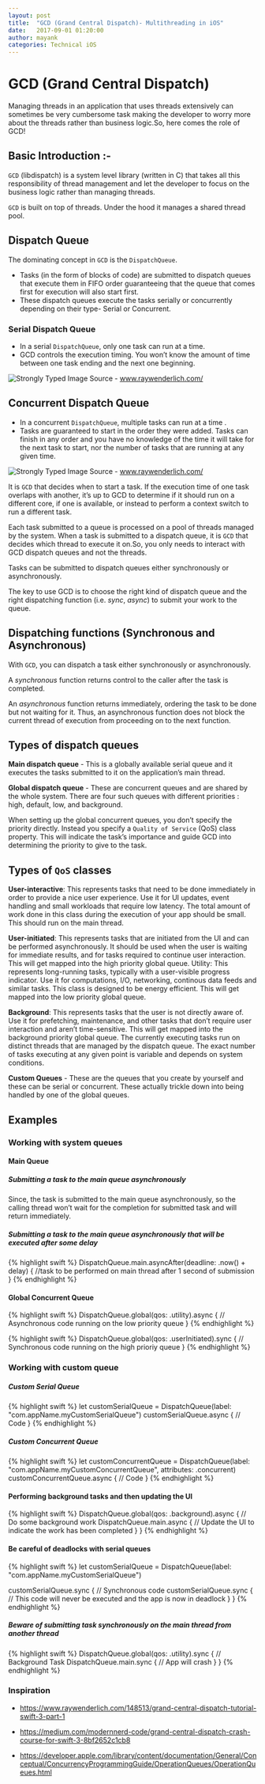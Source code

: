 ```yaml
---
layout: post
title:  "GCD (Grand Central Dispatch)- Multithreading in iOS"
date:   2017-09-01 01:20:00
author: mayank
categories: Technical iOS
---
```

# GCD (Grand Central Dispatch)

Managing threads in an application that uses threads extensively can sometimes be very cumbersome task making the developer to worry more about the threads rather than business logic.So, here comes the role of GCD!

## Basic Introduction :-
`GCD` (libdispatch) is a system level library (written in C) that takes all this responsibility of thread management and let the developer to focus on the business logic rather than managing threads.

`GCD` is built on top of threads. Under the hood it manages a shared thread pool.


## Dispatch Queue
The dominating concept in `GCD` is the `DispatchQueue`.
- Tasks (in the form of blocks of code) are submitted to dispatch queues that execute them in FIFO order guaranteeing that the queue that comes first for execution will also start first.
- These dispatch queues execute the tasks serially or concurrently depending on their type- Serial or Concurrent.

### Serial Dispatch Queue
- In a serial `DispatchQueue`, only one task can run at a time.
- GCD controls the execution timing. You won’t know the amount of time between one task ending and the next one beginning.

![Strongly Typed]({{https://koenig-media.raywenderlich.com/uploads/2014/09/Serial-Queue-Swift.png)
  Image Source - www.raywenderlich.com/

## Concurrent Dispatch Queue
- In a concurrent `DispatchQueue`, multiple tasks can run at a time .
- Tasks are guaranteed to start in the order they were added. Tasks can finish in any order and you have no knowledge of the time it will take for the next task to start, nor the number of tasks that are running at any given time.

![Strongly Typed]({{https://koenig-media.raywenderlich.com/uploads/2014/09/Concurrent-Queue-Swift.png)
  Image Source - www.raywenderlich.com/

  It is `GCD` that decides when to start a task. If the execution time of one task overlaps with another, it’s up to GCD to determine if it should run on a different core, if one is available, or instead to perform a context switch to run a different task.

  Each task submitted to a queue is processed on a pool of threads managed by the system.
  When a task is submitted to a dispatch queue, it is `GCD` that decides which thread to execute it on.So, you only needs to interact with GCD dispatch queues and not the threads.

  Tasks can be submitted to dispatch queues either synchronously or asynchronously.

  The key to use GCD is to choose the right kind of dispatch queue and the right dispatching function (i.e. _sync_, _async_) to submit your work to the queue.

  ## Dispatching functions (Synchronous and Asynchronous)
  With `GCD`, you can dispatch a task either synchronously or asynchronously.

  A _synchronous_ function returns control to the caller after the task is completed.

  An _asynchronous_ function returns immediately, ordering the task to be done but not waiting for it. Thus, an asynchronous function does not block the current thread of execution from proceeding on to the next function.

  ## Types of dispatch queues

**Main dispatch queue** - This is a globally available serial queue and it executes the tasks submitted to it on the application’s main thread.

**Global dispatch queue** - These are concurrent queues and are shared by the whole system. There are four such queues with different priorities : high, default, low, and background.

When setting up the global concurrent queues, you don’t specify the priority directly. Instead you specify a `Quality of Service` (QoS) class property. This will indicate the task’s importance and guide GCD into determining the priority to give to the task.

## Types of `QoS` classes
**User-interactive**: This represents tasks that need to be done immediately in order to provide a nice user experience. Use it for UI updates, event handling and small workloads that require low latency. The total amount of work done in this class during the execution of your app should be small. This should run on the main thread.

**User-initiated**: This represents tasks that are initiated from the UI and can be performed asynchronously. It should be used when the user is waiting for immediate results, and for tasks required to continue user interaction. This will get mapped into the high priority global queue.
Utility: This represents long-running tasks, typically with a user-visible progress indicator. Use it for computations, I/O, networking, continous data feeds and similar tasks. This class is designed to be energy efficient. This will get mapped into the low priority global queue.

**Background**: This represents tasks that the user is not directly aware of. Use it for prefetching, maintenance, and other tasks that don’t require user interaction and aren’t time-sensitive. This will get mapped into the background priority global queue.
The currently executing tasks run on distinct threads that are managed by the dispatch queue. The exact number of tasks executing at any given point is variable and depends on system conditions.

**Custom Queues** - These are the queues that you create by yourself and these can be serial or concurrent. These actually trickle down into being handled by one of the global queues.

## Examples

### Working with system queues

#### Main Queue
##### Submitting a task to the main queue asynchronously


Since, the task is submitted to the main queue asynchronously, so the calling thread won’t wait for the completion for submitted task and will return immediately.

##### Submitting a task to the main queue asynchronously that will be executed after some delay

{% highlight swift %}
  DispatchQueue.main.asyncAfter(deadline: .now() + delay) {
       //task to be performed on main thread after 1 second of submission
  }
{% endhighlight %}

#### Global Concurrent Queue

{% highlight swift %}
DispatchQueue.global(qos: .utility).async {
    // Asynchronous code running on the low priority queue
}
{% endhighlight %}

{% highlight swift %}
DispatchQueue.global(qos: .userInitiated).sync {
    // Synchronous code running on the high prioriy queue
}
{% endhighlight %}

### Working with custom queue

##### Custom Serial Queue

{% highlight swift %}
let customSerialQueue = DispatchQueue(label: "com.appName.myCustomSerialQueue")
customSerialQueue.async {
    // Code
}
{% endhighlight %}

##### Custom Concurrent Queue
{% highlight swift %}
let customConcurrentQueue = DispatchQueue(label: "com.appName.myCustomConcurrentQueue", attributes: .concurrent)
customConcurrentQueue.async {
    // Code
}
{% endhighlight %}

#### Performing background tasks and then updating the UI

{% highlight swift %}
DispatchQueue.global(qos: .background).async {
    // Do some background work
    DispatchQueue.main.async {
        // Update the UI to indicate the work has been completed
    }
}
{% endhighlight %}

#### Be careful of deadlocks with serial queues

{% highlight swift %}
let customSerialQueue = DispatchQueue(label: "com.appName.myCustomSerialQueue")

customSerialQueue.sync {
    // Synchronous code
    customSerialQueue.sync {
        // This code will never be executed and the app is now in deadlock
    }
}
{% endhighlight %}

##### Beware of submitting task synchronously on the main thread from another thread

{% highlight swift %}
DispatchQueue.global(qos: .utility).sync {
    // Background Task
    DispatchQueue.main.sync {
        // App will crash
    }
}
{% endhighlight %}

### Inspiration

- https://www.raywenderlich.com/148513/grand-central-dispatch-tutorial-swift-3-part-1

- https://medium.com/modernnerd-code/grand-central-dispatch-crash-course-for-swift-3-8bf2652c1cb8

- https://developer.apple.com/library/content/documentation/General/Conceptual/ConcurrencyProgrammingGuide/OperationQueues/OperationQueues.html
